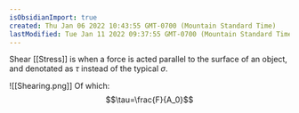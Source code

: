 ```yaml
---
isObsidianImport: true
created: Thu Jan 06 2022 10:43:55 GMT-0700 (Mountain Standard Time)
lastModified: Tue Jan 11 2022 09:37:55 GMT-0700 (Mountain Standard Time)
---
```

Shear [[Stress]] is when a force is acted parallel to the surface of an object, and denotated as $\tau$ instead of the typical $\sigma$.

 ![[Shearing.png]]
 Of which:
 $$\tau=\frac{F}{A_0}$$